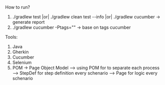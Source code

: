 How to run?

1. ./gradlew test |or| ./gradlew clean test --info |or| ./gradlew cucumber -> generate report
2. ./gradlew cucumber -Ptags="" -> base on tags cucumber 


Tools: 
1. Java
2. Gherkin 
3. Cucumber
4. Selenium
5. POM -> Page Object Model
--> using POM for to separate each process
--> StepDef for step definition every schenario
--> Page for logic every schenario